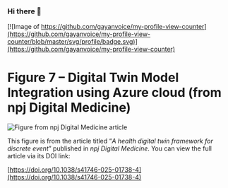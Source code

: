 ### Hi there 👋 
[![Image of https://github.com/gayanvoice/my-profile-view-counter](https://github.com/gayanvoice/my-profile-view-counter/blob/master/svg/profile/badge.svg)](https://github.com/gayanvoice/my-profile-view-counter)

# Figure 7 – Digital Twin Model Integration using Azure cloud (from npj Digital Medicine)

![Figure from *npj Digital Medicine* article](https://media.springernature.com/full/springer-static/image/art%3A10.1038%2Fs41746-025-01738-4/MediaObjects/41746_2025_1738_Fig7_HTML.png?as=webp)

This figure is from the article titled “*A health digital twin framework for discrete event*” published in *npj Digital Medicine*. You can view the full article via its DOI link:

[https://doi.org/10.1038/s41746-025-01738-4](https://doi.org/10.1038/s41746-025-01738-4)
